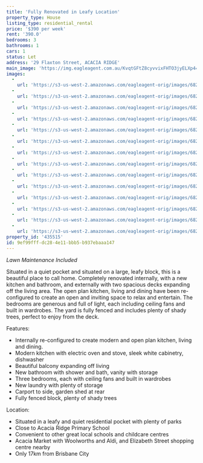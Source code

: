 ```yaml
---
title: 'Fully Renovated in Leafy Location'
property_type: House
listing_type: residential_rental
price: '$390 per week'
rent: '390.0'
bedrooms: 3
bathrooms: 1
cars: 1
status: Let
address: '29 Flaxton Street, ACACIA RIDGE'
main_image: 'https://img.eagleagent.com.au/KvqtGFtZ8cyvvixFHTO3jyELXp4=/1280x854/smart/https://s3-us-west-2.amazonaws.com/eagleagent-orig/images/6825131/423415166-image-M.jpg'
images:
  -
    url: 'https://s3-us-west-2.amazonaws.com/eagleagent-orig/images/6825144/423415166-image-N.jpg'
  -
    url: 'https://s3-us-west-2.amazonaws.com/eagleagent-orig/images/6825143/423415166-image-L.jpg'
  -
    url: 'https://s3-us-west-2.amazonaws.com/eagleagent-orig/images/6825142/423415166-image-K.jpg'
  -
    url: 'https://s3-us-west-2.amazonaws.com/eagleagent-orig/images/6825141/423415166-image-J.jpg'
  -
    url: 'https://s3-us-west-2.amazonaws.com/eagleagent-orig/images/6825140/423415166-image-I.jpg'
  -
    url: 'https://s3-us-west-2.amazonaws.com/eagleagent-orig/images/6825139/423415166-image-H.jpg'
  -
    url: 'https://s3-us-west-2.amazonaws.com/eagleagent-orig/images/6825138/423415166-image-G.jpg'
  -
    url: 'https://s3-us-west-2.amazonaws.com/eagleagent-orig/images/6825137/423415166-image-F.jpg'
  -
    url: 'https://s3-us-west-2.amazonaws.com/eagleagent-orig/images/6825136/423415166-image-E.jpg'
  -
    url: 'https://s3-us-west-2.amazonaws.com/eagleagent-orig/images/6825135/423415166-image-D.jpg'
  -
    url: 'https://s3-us-west-2.amazonaws.com/eagleagent-orig/images/6825134/423415166-image-C.jpg'
  -
    url: 'https://s3-us-west-2.amazonaws.com/eagleagent-orig/images/6825133/423415166-image-B.jpg'
  -
    url: 'https://s3-us-west-2.amazonaws.com/eagleagent-orig/images/6825132/423415166-image-A.jpg'
  -
    url: 'https://s3-us-west-2.amazonaws.com/eagleagent-orig/images/6825131/423415166-image-M.jpg'
property_id: '435515'
id: 9ef99fff-dc28-4e11-bbb5-b937ebaaa147
---
```

*Lawn Maintenance Included*

Situated in a quiet pocket and situated on a large, leafy block, this is a beautiful place to call home. Completely renovated internally, with a new kitchen and bathroom, and externally with two spacious decks expanding off the living area. The open plan kitchen, living and dining have been re-configured to create an open and inviting space to relax and entertain. The bedrooms are generous and full of light, each including ceiling fans and built in wardrobes. The yard is fully fenced and includes plenty of shady trees, perfect to enjoy from the deck.

Features:
*  Internally re-configured to create modern and open plan kitchen, living and dining.
*  Modern kitchen with electric oven and stove, sleek white cabinetry, dishwasher
*  Beautiful balcony expanding off living
*  New bathroom with shower and bath, vanity with storage
*  Three bedrooms, each with ceiling fans and built in wardrobes
*  New laundry with plenty of storage
*  Carport to side, garden shed at rear
*  Fully fenced block, plenty of shady trees

Location:
*  Situated in a leafy and quiet residential pocket with plenty of parks
*  Close to Acacia Ridge Primary School
*  Convenient to other great local schools and childcare centres
*  Acacia Market with Woolworths and Aldi, and Elizabeth Street shopping centre nearby
*  Only 17km from Brisbane City